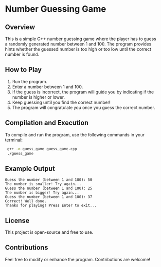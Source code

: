 # Number Guessing Game

## Overview
This is a simple C++ number guessing game where the player has to guess a randomly generated number between 1 and 100. The program provides hints whether the guessed number is too high or too low until the correct number is found.

## How to Play
1. Run the program.
2. Enter a number between 1 and 100.
3. If the guess is incorrect, the program will guide you by indicating if the number is higher or lower.
4. Keep guessing until you find the correct number!
5. The program will congratulate you once you guess the correct number.

## Compilation and Execution
To compile and run the program, use the following commands in your terminal:
```sh
 g++ -o guess_game guess_game.cpp
 ./guess_game
```

## Example Output
```
Guess the number (between 1 and 100): 50
The number is smaller! Try again...
Guess the number (between 1 and 100): 25
The number is bigger! Try again...
Guess the number (between 1 and 100): 37
Correct! Well done.
Thanks for playing! Press Enter to exit...
```

## License
This project is open-source and free to use.

## Contributions
Feel free to modify or enhance the program. Contributions are welcome!

